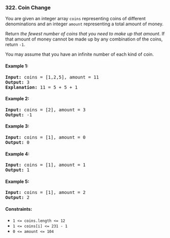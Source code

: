 ### 322. Coin Change
You are given an integer array `coins` representing coins of different denominations and an integer `amount` representing a total amount of money.

Return *the fewest number of coins that you need to make up that amount*. If that amount of money cannot be made up by any combination of the coins, return `-1`.

You may assume that you have an infinite number of each kind of coin.



#### Example 1:
<pre>
<strong>Input:</strong> coins = [1,2,5], amount = 11
<strong>Output:</strong> 3
<strong>Explanation:</strong> 11 = 5 + 5 + 1
</pre>
#### Example 2:
<pre>
<strong>Input:</strong> coins = [2], amount = 3
<strong>Output:</strong> -1
</pre>
#### Example 3:
<pre>
<strong>Input:</strong> coins = [1], amount = 0
<strong>Output:</strong> 0
</pre>
#### Example 4:
<pre>
<strong>Input:</strong> coins = [1], amount = 1
<strong>Output:</strong> 1
</pre>
#### Example 5:
<pre>
<strong>Input:</strong> coins = [1], amount = 2
<strong>Output:</strong> 2
</pre>

#### Constraints:

- `1 <= coins.length <= 12`
- `1 <= coins[i] <= 231 - 1`
- `0 <= amount <= 104`